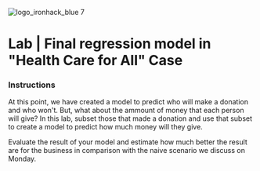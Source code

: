 ![logo_ironhack_blue 7](https://user-images.githubusercontent.com/23629340/40541063-a07a0a8a-601a-11e8-91b5-2f13e4e6b441.png)

# Lab | Final regression model in "Health Care for All" Case

### Instructions

At this point, we have created a model to predict who will make a donation and who won't. But, what about the ammount of money that each person will give?
In this lab, subset those that made a donation and use that subset to create a model to predict how much money will they give.

Evaluate the result of your model and estimate how much better the result are for the business in comparison with the naive scenario we discuss on Monday.
